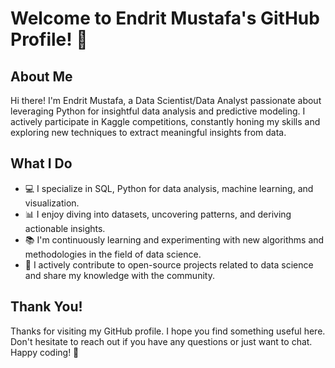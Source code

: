 # Welcome to Endrit Mustafa's GitHub Profile! 👋

## About Me
Hi there! I'm Endrit Mustafa, a Data Scientist/Data Analyst passionate about leveraging Python for insightful data analysis and predictive modeling. I actively participate in Kaggle competitions, constantly honing my skills and exploring new techniques to extract meaningful insights from data.

## What I Do
- 💻 I specialize in SQL, Python for data analysis, machine learning, and visualization.
- 📊 I enjoy diving into datasets, uncovering patterns, and deriving actionable insights.
- 📚 I'm continuously learning and experimenting with new algorithms and methodologies in the field of data science.
- 🚀 I actively contribute to open-source projects related to data science and share my knowledge with the community.

## Thank You!
Thanks for visiting my GitHub profile. I hope you find something useful here. Don't hesitate to reach out if you have any questions or just want to chat. Happy coding! 🚀
